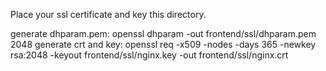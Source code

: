 Place your ssl certificate and key this directory.

generate dhparam.pem: openssl dhparam -out frontend/ssl/dhparam.pem 2048
generate crt and key: openssl req -x509 -nodes -days 365 -newkey rsa:2048 -keyout frontend/ssl/nginx.key -out frontend/ssl/nginx.crt